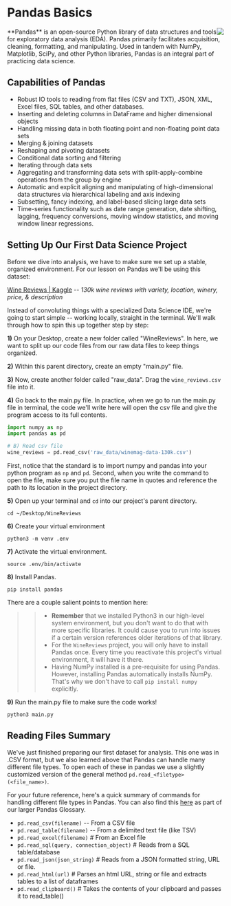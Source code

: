 <!---
{"next": "Topics/pandas.md","title": "Pandas Basics"}
-->

# Pandas Basics
<img src="https://media.giphy.com/media/EatwJZRUIv41G/giphy.gif" style="margin: 0 auto; float: right;"/>
**Pandas** is an open-source Python library of data structures and tools for exploratory data analysis (EDA). Pandas primarily facilitates acquisition, cleaning, formatting, and manipulating. Used in tandem with NumPy, Matplotlib, SciPy, and other Python libraries, Pandas is an integral part of practicing data science.

## Capabilities of Pandas
* Robust IO tools to reading from flat files (CSV and TXT), JSON, XML, Excel files, SQL tables, and other databases.
* Inserting and deleting columns in DataFrame and higher dimensional objects
* Handling missing data in both floating point and non-floating point data sets
* Merging & joining datasets
* Reshaping and pivoting datasets
* Conditional data sorting and filtering
* Iterating through data sets
* Aggregating and transforming data sets with split-apply-combine operations from the group by engine
* Automatic and explicit aligning and manipulating of high-dimensional data structures via hierarchical labeling and axis indexing
* Subsetting, fancy indexing, and label-based slicing large data sets
* Time-series functionality such as date range generation, date shifting, lagging, frequency conversions, moving window statistics, and moving window linear regressions.

## Setting Up Our First Data Science Project

Before we dive into analysis, we have to make sure we set up a stable, organized environment. For our lesson on Pandas we'll be using this dataset:

[Wine Reviews | Kaggle](https://www.kaggle.com/zynicide/wine-reviews/) -- 
*130k wine reviews with variety, location, winery, price, & description*

Instead of convoluting things with a specialized Data Science IDE, we're going to start simple -- working locally, straight in the terminal. We'll walk through how to spin this up together step by step:

**1)** On your Desktop, create a new folder called "WineReviews". In here, we want to split up our code files from our raw data files to keep things organized.

**2)** Within this parent directory, create an empty "main.py" file.

**3)** Now, create another folder called "raw_data". Drag the `wine_reviews.csv` file into it.

**4)** Go back to the main.py file. In practice, when we go to run the main.py file in terminal, the code we'll write here will open the csv file and give the program access to its full contents.

```python
import numpy as np 
import pandas as pd

# B) Read csv file
wine_reviews = pd.read_csv('raw_data/winemag-data-130k.csv')
```

First, notice that the standard is to import numpy and pandas into your python program as `np` and `pd`. Second, when you write the command to open the file, make sure you put the file name in quotes and reference the path to its location in the project directory.

**5)** Open up your terminal and `cd` into our project's parent directory.

```terminal
cd ~/Desktop/WineReviews
```

**6)** Create your virtual environment

```terminal
python3 -m venv .env
```

**7)** Activate the virtual environment.

```terminal
source .env/bin/activate
```

**8)** Install Pandas.

```terminal
pip install pandas
```

There are a couple salient points to mention here:

>> * **Remember** that we installed Python3 in our high-level system environment, but you don't want to do that with more specific libraries. It could cause you to run into issues if a certain version references older iterations of that library. 
>> * For the `WineReviews` project, you will only have to install Pandas once. Every time you reactivate this project's virtual environment, it will have it there.
>> * Having NumPy installed is a pre-requisite for using Pandas. However, installing Pandas automatically installs NumPy. That's why we don't have to call `pip install numpy` explicitly.

**9)** Run the main.py file to make sure the code works!

```terminal
python3 main.py
```

## Reading Files Summary

We've just finished preparing our first dataset for analysis. This one was in .CSV format, but we also learned above that Pandas can handle many different file types. To open each of these in pandas we use a slightly customized version of the general method `pd.read_<filetype>(<file_name>)`.

For your future reference, here's a quick summary of commands for handling different file types in Pandas. You can also find this [here](../Resources/pandas_glossary.html#reading--writing-data) as part of our larger Pandas Glossary.

* `pd.read_csv(filename)` -- From a CSV file
* `pd.read_table(filename)` -- From a delimited text file (like TSV)
* `pd.read_excel(filename)` # From an Excel file
* `pd.read_sql(query, connection_object)` # Reads from a SQL table/database
* `pd.read_json(json_string)` # Reads from a JSON formatted string, URL or file.
* `pd.read_html(url)` # Parses an html URL, string or file and extracts tables to a list of dataframes
* `pd.read_clipboard()` # Takes the contents of your clipboard and passes it to read_table()